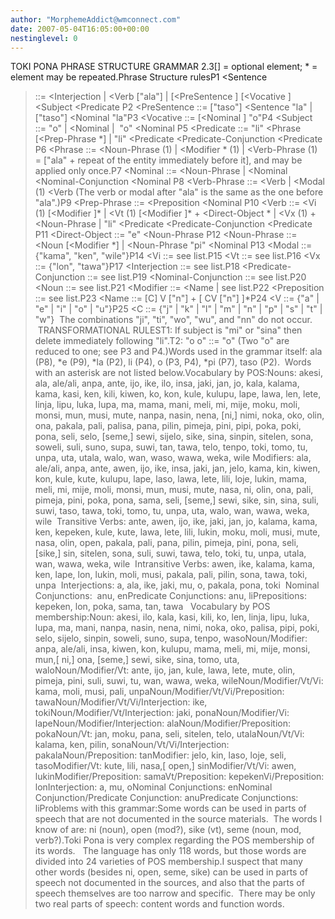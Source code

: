 ```yaml
---
author: "MorphemeAddict@wmconnect.com"
date: 2007-05-04T16:05:00+00:00
nestinglevel: 0
---
```

TOKI PONA PHRASE STRUCTURE GRAMMAR 2.3\[\] = optional element; \* = element may be repeated.Phrase Structure rulesP1 <Sentence
> ::= <Interjection
> | <Verb
> \["ala"\] | \[<PreSentence
>\] \[<Vocative
>\] <Subject
> <Predicate
>P2 <PreSentence
> ::= \["taso"\] <Sentence
> "la" | \["taso"\] <Nominal
> "la"P3 <Vocative
> ::= \[<Nominal
>\] "o"P4 <Subject
> ::= "o" | <Nominal
> |  "o" <Nominal
> P5 <Predicate
> ::= "li" <Phrase
> \[<Prep-Phrase
>\*\] | "li" <Predicate
> <Predicate-Conjunction
> <Predicate
>P6 <Phrase
> ::= <Noun-Phrase
> (1) | <Modifier
>\* (1) | <Verb-Phrase
>(1) = \["ala" + repeat of the entity immediately before it\], and may be applied only once.P7 <Nominal
> ::= <Noun-Phrase
> | <Nominal
> <Nominal-Conjunction
> <Nominal
>P8 <Verb-Phrase
> ::= <Verb
> | <Modal
> (1) <Verb
> (The verb or modal after "ala" is the same as the one before "ala".)P9 <Prep-Phrase
> ::= <Preposition
> <Nominal
>P10 <Verb
> ::= <Vi
> (1) \[<Modifier
>\]\* | <Vt
> (1) \[<Modifier
>\]\* + <Direct-Object
>\* | <Vx
> (1) + <Noun-Phrase
> | "li" <Predicate
> <Predicate-Conjunction
> <Predicate
>P11 <Direct-Object
> ::= "e" <Noun-Phrase
>P12 <Noun-Phrase
> ::= <Noun
> \[<Modifier
>\*\] | <Noun-Phrase
> "pi" <Nominal
>P13 <Modal
> ::= {"kama", "ken", "wile"}P14 <Vi
> ::= see list.P15 <Vt
> ::= see list.P16 <Vx
> ::= {"lon", "tawa"}P17 <Interjection
> ::= see list.P18 <Predicate-Conjunction
> ::= see list.P19 <Nominal-Conjunction
> ::= see list.P20 <Noun
> ::= see list.P21 <Modifier
> ::= <Name
>| see list.P22 <Preposition
> ::= see list.P23 <Name
> ::= \[C\] V \["n"\] + \[ CV \["n"\] \]\*P24 <V
> ::= {"a" | "e" | "i" | "o" | "u"}P25 <C
> ::= {"j" | "k" | "l" | "m" | "n" | "p" | "s" | "t" | "w"}  The combinations "ji", "ti", "wo", "wu", and "nn" do not occur.  TRANSFORMATIONAL RULEST1: If subject is "mi" or "sina" then delete immediately following "li".T2: "o o" ::= "o" (Two "o" are reduced to one; see P3 and P4.)Words used in the grammar itself: ala (P8), \*e (P9), \*la (P2), li (P4), o (P3, P4), \*pi (P7), taso (P2).  Words with an asterisk are not listed below.Vocabulary by POS:Nouns: akesi, ala, ale/ali, anpa, ante, ijo, ike, ilo, insa, jaki, jan, jo, kala, kalama, kama, kasi, ken, kili, kiwen, ko, kon, kule, kulupu, lape, lawa, len, lete, linja, lipu, luka, lupa, ma, mama, mani, meli, mi, mije, moku, moli, monsi, mun, musi, mute, nanpa, nasin, nena, \[ni,\] nimi, noka, oko, olin, ona, pakala, pali, palisa, pana, pilin, pimeja, pini, pipi, poka, poki, pona, seli, selo, \[seme,\] sewi, sijelo, sike, sina, sinpin, sitelen, sona, soweli, suli, suno, supa, suwi, tan, tawa, telo, tenpo, toki, tomo, tu, unpa, uta, utala, walo, wan, waso, wawa, weka, wile Modifiers: ala, ale/ali, anpa, ante, awen, ijo, ike, insa, jaki, jan, jelo, kama, kin, kiwen, kon, kule, kute, kulupu, lape, laso, lawa, lete, lili, loje, lukin, mama, meli, mi, mije, moli, monsi, mun, musi, mute, nasa, ni, olin, ona, pali, pimeja, pini, poka, pona, sama, seli, \[seme,\] sewi, sike, sin, sina, suli, suwi, taso, tawa, toki, tomo, tu, unpa, uta, walo, wan, wawa, weka, wile  Transitive Verbs: ante, awen, ijo, ike, jaki, jan, jo, kalama, kama, ken, kepeken, kule, kute, lawa, lete, lili, lukin, moku, moli, musi, mute, nasa, olin, open, pakala, pali, pana, pilin, pimeja, pini, pona, seli, \[sike,\] sin, sitelen, sona, suli, suwi, tawa, telo, toki, tu, unpa, utala, wan, wawa, weka, wile  Intransitive Verbs: awen, ike, kalama, kama, ken, lape, lon, lukin, moli, musi, pakala, pali, pilin, sona, tawa, toki, unpa  Interjections: a, ala, ike, jaki, mu, o, pakala, pona, toki  Nominal Conjunctions:  anu, enPredicate Conjunctions: anu, liPrepositions: kepeken, lon, poka, sama, tan, tawa   Vocabulary by POS membership:Noun: akesi, ilo, kala, kasi, kili, ko, len, linja, lipu, luka, lupa, ma, mani, nanpa, nasin, nena, nimi, noka, oko, palisa, pipi, poki, selo, sijelo, sinpin, soweli, suno, supa, tenpo, wasoNoun/Modifier: anpa, ale/ali, insa, kiwen, kon, kulupu, mama, meli, mi, mije, monsi, mun,\[ ni,\] ona, \[seme,\] sewi, sike, sina, tomo, uta, waloNoun/Modifier/Vt: ante, ijo, jan, kule, lawa, lete, mute, olin, pimeja, pini, suli, suwi, tu, wan, wawa, weka, wileNoun/Modifier/Vt/Vi: kama, moli, musi, pali, unpaNoun/Modifier/Vt/Vi/Preposition: tawaNoun/Modifier/Vt/Vi/Interjection: ike, tokiNoun/Modifier/Vt/Interjection: jaki, ponaNoun/Modifier/Vi: lapeNoun/Modifier/Interjection: alaNoun/Modifier/Preposition: pokaNoun/Vt: jan, moku, pana, seli, sitelen, telo, utalaNoun/Vt/Vi: kalama, ken, pilin, sonaNoun/Vt/Vi/Interjection: pakalaNoun/Preposition: tanModifier: jelo, kin, laso, loje, seli, tasoModifier/Vt: kute, lili, nasa,\[ open,\] sinModifier/Vt/Vi: awen, lukinModifier/Preposition: samaVt/Preposition: kepekenVi/Preposition: lonInterjection: a, mu, oNominal Conjunctions: enNominal Conjunction/Predicate Conjunction: anuPredicate Conjunctions: liProblems with this grammar:Some words can be used in parts of speech that are not documented in the source materials.  The words I know of are: ni (noun), open (mod?), sike (vt), seme (noun, mod, verb?).Toki Pona is very complex regarding the POS membership of its words.   The language has only 118 words, but those words are divided into 24 varieties of POS membership.I suspect that many other words (besides ni, open, seme, sike) can be used in parts of speech not documented in the sources, and also that the parts of speech themselves are too narrow and specific.  There may be only two real parts of speech: content words and function words.